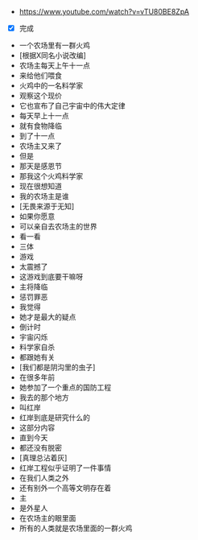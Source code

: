 - https://www.youtube.com/watch?v=vTU80BE8ZpA
- [x] 完成
- 一个农场里有一群火鸡
- [根据X同名小说改编]
- 农场主每天上午十一点
- 来给他们喂食
- 火鸡中的一名料学家
- 观察这个现价
- 它也宣布了自己宇宙中的伟大定律
- 每天早上十一点
- 就有食物降临
- 到了十一点
- 农场主又来了
- 但是
- 那天是感恩节
- 那我这个火鸡料学家
- 现在很想知道
- 我的农场主是谁
- [无畏来源于无知]
- 如果你愿意
- 可以亲自去农场主的世界
- 看一看
- 三体
- 游戏
- 太震撼了
- 这游戏到底要干嘛呀
- 主将降临
- 惩罚罪恶
- 我觉得
- 她才是最大的疑点
- 倒计时
- 宇宙闪烁
- 料学家自杀
- 都跟她有关
- [我们都是阴沟里的虫子]
- 在很多年前
- 她参加了一个重点的国防工程
- 我去的那个地方
- 叫红岸
- 红岸到底是研究什么的
- 这部分内容
- 直到今天
- 都还没有脱密
- [真理总沾着灰]
- 红岸工程似乎证明了一件事情
- 在我们人类之外
- 还有别外一个高等文明存在着
- 主
- 是外星人
- 在农场主的眼里面
- 所有的人类就是农场里面的一群火鸡
